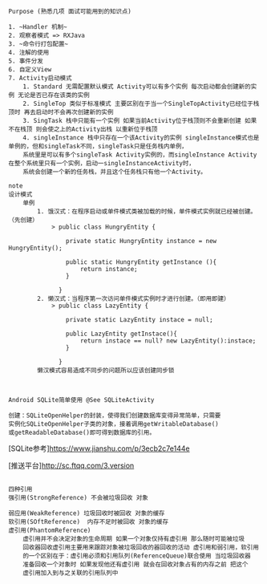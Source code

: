 
    Purpose (熟悉几项 面试可能用到的知识点)
    
    1. ~Handler 机制~
    2. 观察者模式 => RXJava
    3. ~命令行打包配置~ 
    4. 注解的使用
    5. 事件分发
    6. 自定义View
    7. Activity启动模式
        1. Standard 无需配置默认模式 Activity可以有多个实例 每次启动都会创建新的实例 无论是否已存在该类的实例
        2. SingleTop 类似于标准模式 主要区别在于当一个SingleTopActivity已经位于栈顶时 再去启动时不会再次创建新的实例
        3. SingTask 栈中只能有一个实例 如果当前Activity位于栈顶则不会重新创建 如果不在栈顶 则会使之上的Activity出栈 以重新位于栈顶
        4. singleInstance 栈中只存在一个该Activity的实例 singleInstance模式也是单例的，但和singleTask不同，singleTask只是任务栈内单例，
        系统里是可以有多个singleTask Activity实例的，而singleInstance Activity在整个系统里只有一个实例，启动一singleInstanceActivity时，
        系统会创建一个新的任务栈，并且这个任务栈只有他一个Activity。
    
    note 
    设计模式
        单例
            1. 饿汉式：在程序启动或单件模式类被加载的时候，单件模式实例就已经被创建。（先创建）
                > public class HungryEntity {
                  
                  	private static HungryEntity instance = new HungryEntity();
                  
                  	public static HungryEntity getInstance (){
                  		return instance;
                  	}
                  
                  }
            2. 懒汉式：当程序第一次访问单件模式实例时才进行创建。（即用即建）
                > public class LazyEntity {
                  
                  	private static LazyEntity instace = null;
                  
                  	public LazyEntity getInstace(){
                  		return instace == null? new LazyEntity():instace;
                  	}
                  
                  }
            懒汉模式容易造成不同步的问题所以应该创建同步锁
            
            
    
    Android SQLite简单使用 @See SQLiteActivity
    
    创建：SQLiteOpenHelper的封装，使得我们创建数据库变得异常简单，只需要
    实例化SQLiteOpenHelper子类的对象，接着调用getWritableDatabase()
    或getReadableDatabase()即可得到数据库的引用。
    
[SQLite参考]https://www.jianshu.com/p/3ecb2c7e144e
    
[推送平台]http://sc.ftqq.com/3.version


``` 

四种引用 
强引用(StrongReference) 不会被垃圾回收 对象

弱应用(WeakReference) 垃圾回收时被回收 对象的缓存
软引用(SOftReference)  内存不足时被回收 对象的缓存 
虚引用(PhantomReference)
    虚引用并不会决定对象的生命周期 如果一个对象仅持有虚引用 那么随时可能被垃圾
    回收器回收虚引用主要用来跟踪对象被垃圾回收的器回收的活动 虚引用和弱引用，软引用
    的一个区别在于：虚引用必须和引用队列(ReferenceQueue)联合使用 当垃圾回收器
    准备回收一个对象时 如果发现他还有虚引用 就会在回收对象占有的内存之前 把这个
    虚引用加入到与之关联的引用队列中


```